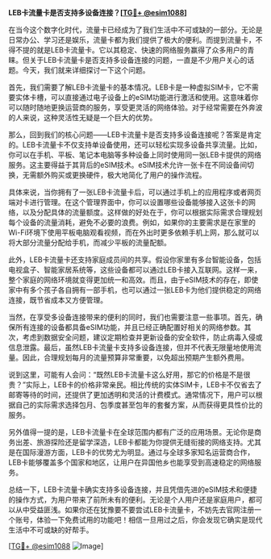 **LEB卡流量卡是否支持多设备连接？[[TG💪+ @esim1088](https://t.me/s/esim1088)]**

在当今这个数字化时代，流量卡已经成为了我们生活中不可或缺的一部分。无论是日常办公、学习还是娱乐，流量卡都为我们提供了极大的便利。而提到流量卡，不得不提的就是LEB卡流量卡。它以其稳定、快速的网络服务赢得了众多用户的青睐。但关于LEB卡流量卡是否支持多设备连接的问题，一直是不少用户关心的话题。今天，我们就来详细探讨一下这个问题。

首先，我们需要了解LEB卡流量卡的基本情况。LEB卡是一种虚拟SIM卡，它不需要实体卡槽，可以直接通过电子设备上的eSIM功能进行激活和使用。这意味着你可以随时随地更换运营商的服务，享受更灵活的网络体验。对于经常需要在外奔波的人来说，这种灵活性无疑是一个巨大的优势。

那么，回到我们的核心问题——LEB卡流量卡是否支持多设备连接呢？答案是肯定的。LEB卡流量卡不仅支持单设备使用，还可以轻松实现多设备共享流量。比如，你可以在手机、平板、笔记本电脑等多种设备上同时使用同一张LEB卡提供的网络服务。这主要得益于其背后的eSIM技术。eSIM技术允许一张卡在不同设备间切换，无需额外购买或更换硬件，极大地简化了用户的操作流程。

具体来说，当你拥有了一张LEB卡流量卡后，可以通过手机上的应用程序或者网页端对卡进行管理。在这个管理界面中，你可以设置哪些设备能够接入这张卡的网络，以及分配具体的流量额度。这样做的好处在于，你可以根据实际需求合理规划每个设备的流量消耗，避免不必要的浪费。例如，如果你的主要需求是在家里的Wi-Fi环境下使用平板电脑观看视频，而在外出时更多依赖手机上网，那么就可以将大部分流量分配给手机，而减少平板的流量配额。

此外，LEB卡流量卡还支持家庭成员间的共享。假设你家里有多台智能设备，包括电视盒子、智能家居系统等，这些设备都可以通过LEB卡接入互联网。这样一来，整个家庭的网络环境就变得更加统一和高效。而且，由于eSIM技术的存在，即使家中有多个孩子各自拥有一部手机，也可以通过一张LEB卡为他们提供稳定的网络连接，既节省成本又方便管理。

当然，在享受多设备连接带来的便利的同时，我们也需要注意一些事项。首先，确保所有连接的设备都具备eSIM功能，并且已经正确配置好相关的网络参数。其次，考虑到数据安全问题，建议定期检查并更新设备的安全软件，防止病毒入侵或信息泄露。最后，虽然LEB卡流量卡支持多设备连接，但并不代表无限量地使用流量。因此，合理规划每月的流量预算非常重要，以免超出预期产生额外费用。

说到这里，可能有人会问：“既然LEB卡流量卡这么好用，那它的价格是不是很贵？”实际上，LEB卡的价格非常亲民。相比传统的实体SIM卡，LEB卡不仅省去了邮寄等待的时间，还提供了更加透明和灵活的计费模式。通常情况下，用户可以根据自己的实际需求选择包月、包季度甚至包年的套餐方案，从而获得更具性价比的服务。

另外值得一提的是，LEB卡流量卡在全球范围内都有广泛的应用场景。无论你是商务出差、旅游探险还是留学深造，LEB卡都能为你提供无缝衔接的网络支持。尤其是在国际漫游方面，LEB卡的优势尤为明显。通过与全球多家知名运营商合作，LEB卡能够覆盖多个国家和地区，让用户在异国他乡也能享受到高速稳定的网络服务。

总结一下，LEB卡流量卡确实支持多设备连接，并且凭借先进的eSIM技术和便捷的操作方式，为用户带来了前所未有的便利。无论是个人用户还是家庭用户，都可以从中受益匪浅。如果你还在犹豫要不要尝试LEB卡流量卡，不妨先去官网注册一个账号，体验一下免费试用的功能吧！相信一旦用过之后，你会发现它确实是现代生活中不可或缺的好帮手。

[[TG💪+ @esim1088](https://t.me/s/esim1088) ![Image](https://i.postimg.cc/4NQfJmqS/Snipaste-2025-05-13-00-14-12.png)]